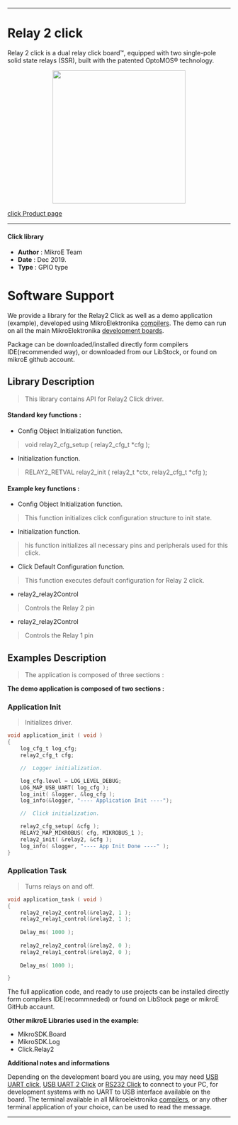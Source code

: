 
---
# Relay 2 click

Relay 2 click is a dual relay click board™, equipped with two single-pole solid state relays (SSR), built with the patented OptoMOS® technology.

<p align="center">
  <img src="https://download.mikroe.com/images/click_for_ide/relay2_click.png" height=300px>
</p>

[click Product page](https://www.mikroe.com/relay-2-click)

---


#### Click library 

- **Author**        : MikroE Team
- **Date**          : Dec 2019.
- **Type**          : GPIO type


# Software Support

We provide a library for the Relay2 Click 
as well as a demo application (example), developed using MikroElektronika 
[compilers](https://shop.mikroe.com/compilers). 
The demo can run on all the main MikroElektronika [development boards](https://shop.mikroe.com/development-boards).

Package can be downloaded/installed directly form compilers IDE(recommended way), or downloaded from our LibStock, or found on mikroE github account. 

## Library Description

> This library contains API for Relay2 Click driver.

#### Standard key functions :

- Config Object Initialization function.
> void relay2_cfg_setup ( relay2_cfg_t *cfg ); 
 
- Initialization function.
> RELAY2_RETVAL relay2_init ( relay2_t *ctx, relay2_cfg_t *cfg );

#### Example key functions :

- Config Object Initialization function.
> This function initializes click configuration structure to init state.
 
- Initialization function.
> his function initializes all necessary pins and peripherals used for this       click.

- Click Default Configuration function.
> This function executes default configuration for Relay 2 click.

- relay2_relay2Control
> Controls the Relay 2 pin

- relay2_relay2Control
> Controls the Relay 1 pin

## Examples Description

> The application is composed of three sections :

**The demo application is composed of two sections :**

### Application Init 

> Initializes driver. 

```c
void application_init ( void )
{
    log_cfg_t log_cfg;
    relay2_cfg_t cfg;

    //  Logger initialization.

    log_cfg.level = LOG_LEVEL_DEBUG;
    LOG_MAP_USB_UART( log_cfg );
    log_init( &logger, &log_cfg );
    log_info(&logger, "---- Application Init ----");

    //  Click initialization.

    relay2_cfg_setup( &cfg );
    RELAY2_MAP_MIKROBUS( cfg, MIKROBUS_1 );
    relay2_init( &relay2, &cfg );
    log_info( &logger, "---- App Init Done ----" );
}
```

### Application Task

> Turns relays on and off.

```c
void application_task ( void )
{
    relay2_relay2_control(&relay2, 1 );
    relay2_relay1_control(&relay2, 1 );
    
    Delay_ms( 1000 );
    
    relay2_relay2_control(&relay2, 0 );
    relay2_relay1_control(&relay2, 0 );
    
    Delay_ms( 1000 );

}  
```

The full application code, and ready to use projects can be  installed directly form compilers IDE(recommneded) or found on LibStock page or mikroE GitHub accaunt.

**Other mikroE Libraries used in the example:** 

- MikroSDK.Board
- MikroSDK.Log
- Click.Relay2

**Additional notes and informations**

Depending on the development board you are using, you may need 
[USB UART click](https://shop.mikroe.com/usb-uart-click), 
[USB UART 2 Click](https://shop.mikroe.com/usb-uart-2-click) or 
[RS232 Click](https://shop.mikroe.com/rs232-click) to connect to your PC, for 
development systems with no UART to USB interface available on the board. The 
terminal available in all Mikroelektronika 
[compilers](https://shop.mikroe.com/compilers), or any other terminal application 
of your choice, can be used to read the message.



---
